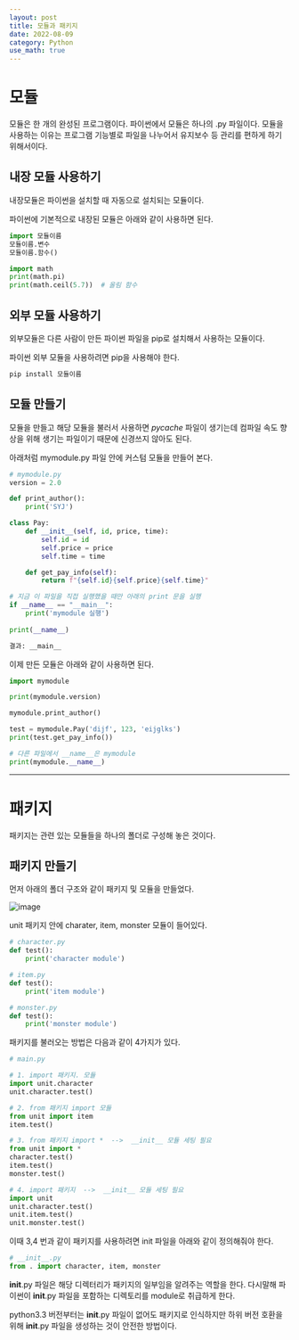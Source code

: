 ```yaml
---
layout: post
title: 모듈과 패키지
date: 2022-08-09
category: Python
use_math: true
---
```


# 모듈

모듈은 한 개의 완성된 프로그램이다. 파이썬에서 모듈은 하나의 .py 파일이다.
모듈을 사용하는 이유는 프로그램 기능별로 파일을 나누어서 유지보수 등 관리를 편하게 하기 위해서이다.

## 내장 모듈 사용하기

내장모듈은 파이썬을 설치할 때 자동으로 설치되는 모듈이다. 

파이썬에 기본적으로 내장된 모듈은 아래와 같이 사용하면 된다. 

```python
import 모듈이름
모듈이름.변수
모듈이름.함수()

import math
print(math.pi)
print(math.ceil(5.7))  # 올림 함수
```

## 외부 모듈 사용하기

외부모듈은 다른 사람이 만든 파이썬 파일을 pip로 설치해서 사용하는 모듈이다.

파이썬 외부 모듈을 사용하려면 pip을 사용해야 한다. 

```bash
pip install 모듈이름
```

## 모듈 만들기

모듈을 만들고 해당 모듈을 불러서 사용하면 _pycache_ 파일이 생기는데 컴파일 속도 향상을 위해 생기는 파일이기 때문에 신경쓰지 않아도 된다.  

아래처럼 mymodule.py 파일 안에 커스텀 모듈을 만들어 본다. 

```python
# mymodule.py
version = 2.0

def print_author():
    print('SYJ')

class Pay:
    def __init__(self, id, price, time):
        self.id = id
        self.price = price
        self.time = time

    def get_pay_info(self):
        return f"{self.id}{self.price}{self.time}"

# 지금 이 파일을 직접 실행했을 때만 아래의 print 문을 실행
if __name__ == "__main__":
    print('mymodule 실행')
 
print(__name__)

결과: __main__
```

이제 만든 모듈은 아래와 같이 사용하면 된다. 

```python
import mymodule

print(mymodule.version)

mymodule.print_author()

test = mymodule.Pay('dijf', 123, 'eijglks')
print(test.get_pay_info())

# 다른 파일에서 __name__은 mymodule
print(mymodule.__name__)
```

---

# 패키지

패키지는 관련 있는 모듈들을 하나의 폴더로 구성해 놓은 것이다. 


## 패키지 만들기 

먼저 아래의 폴더 구조와 같이 패키지 및 모듈을 만들었다. 

![image](https://user-images.githubusercontent.com/61526722/183657736-d647783f-976d-497a-b64e-c92297160ebd.png)

unit 패키지 안에 charater, item, monster 모듈이 들어있다. 

```python
# character.py
def test():
    print('character module')
```
```python
# item.py
def test():
    print('item module')
```
```python
# monster.py
def test():
    print('monster module')
```


패키지를 불러오는 방법은 다음과 같이 4가지가 있다. 

```python
# main.py 

# 1. import 패키지. 모듈
import unit.character
unit.character.test()

# 2. from 패키지 import 모듈
from unit import item
item.test()

# 3. from 패키지 import *  -->  __init__ 모듈 세팅 필요
from unit import *
character.test()
item.test()
monster.test()

# 4. import 패키지  -->  __init__ 모듈 세팅 필요
import unit
unit.character.test()
unit.item.test()
unit.monster.test()
```

이때 3,4 번과 같이 패키지를 사용하려면 init 파일을 아래와 같이 정의해줘야 한다. 

```python
# __init__.py
from . import character, item, monster
```

__init__.py 파일은 해당 디렉터리가 패키지의 일부임을 알려주는 역할을 한다. 다시말해 파이썬이 __init__.py 파일을 포함하는 디렉토리를 module로 취급하게 한다. 

python3.3 버전부터는 __init__.py 파일이 없어도 패키지로 인식하지만 하위 버전 호환을 위해 __init__.py 파일을 생성하는 것이 안전한 방법이다.


